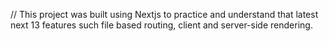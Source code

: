 // This project was built using Nextjs to practice and understand that latest next 13 features such file based routing, client and server-side rendering.